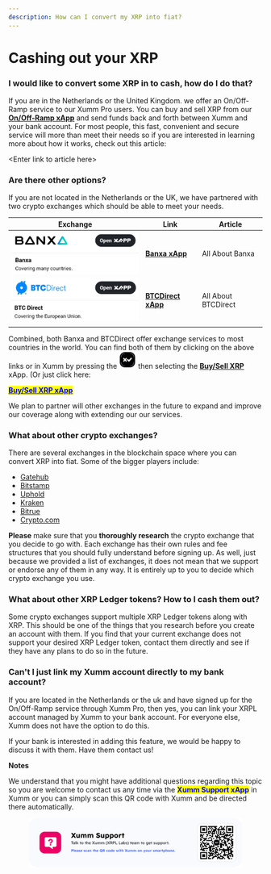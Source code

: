 ```yaml
---
description: How can I convert my XRP into fiat?
---
```


# Cashing out your XRP

### **I would like to convert some XRP in to cash, how do I do that?**

If you are in the Netherlands or the United Kingdom. we offer an On/Off-Ramp service to our Xumm Pro users. You can buy and sell XRP from our [**On/Off-Ramp xApp**](https://xumm.app/detect/xapp:xumm.onofframp) and send funds back and forth between Xumm and your bank account. For most people, this fast, convenient and secure service will more than meet their needs so if you are interested in learning more about how it works, check out this article:

\<Enter link to article here>

### **Are there other options?**

If you are not located in the Netherlands or the UK, we have partnered with two crypto exchanges which should be able to meet your needs.

| Exchange                                    | Link                                                                           | Article             |
| ------------------------------------------- | ------------------------------------------------------------------------------ | ------------------- |
| ![](<../.gitbook/assets/image (2) (2).png>) | ****[**Banxa xApp**](https://xumm.app/detect/xapp:banxa.onofframp)****         | All About Banxa     |
| ![](<../.gitbook/assets/image (5) (1).png>) | ****[**BTCDirect xApp**](https://xumm.app/detect/xapp:btcdirect.onofframp)**** | All About BTCDirect |
|                                             |                                                                                |                     |

Combined, both Banxa and BTCDirect offer exchange services to most countries in the world. You can find both of them by clicking on the above links or in Xumm by pressing the <img src="../.gitbook/assets/image (6).png" alt="" data-size="line"> then selecting the [**Buy/Sell XRP**](https://xumm.app/detect/xapp:xumm.buysellxrp) xApp. (Or just click here:

<mark style="color:blue;">****</mark>[<mark style="color:blue;">**Buy/Sell XRP xApp**</mark>](https://xumm.app/detect/xapp:xumm.buysellxrp)<mark style="color:blue;">****</mark>

We plan to partner will other exchanges in the future to expand and improve our coverage along with extending our our services.

### What about other crypto exchanges?

There are several exchanges in the blockchain space where you can convert XRP into fiat. Some of the bigger players include:

* [Gatehub](https://gatehub.net)
* [Bitstamp](https://bitstamp.net)
* [Uphold](https://uphold.com)
* [Kraken](https://kraken.com)
* [Bitrue](https://bitrue.com)
* [Crypto.com](https://crypto.com)

**Please** make sure that you **thoroughly research** the crypto exchange that you decide to go with. Each exchange has their own rules and fee structures that you should fully understand before signing up. As well, just because we provided a list of exchanges, it does not mean that we support or endorse any of them in any way. It is entirely up to you to decide which crypto exchange you use.

### **What about other XRP Ledger tokens? How to I cash them out?**

Some crypto exchanges support multiple XRP Ledger tokens along with XRP. This should be one of the things that you research before you create an account with them. If you find that your current exchange does not support your desired XRP Ledger token, contact them directly and see if they have any plans to do so in the future.

### **Can't I just link my Xumm account directly to my bank account?**

If you are located in the Netherlands or the uk and have signed up for the On/Off-Ramp service through Xumm Pro, then yes, you can link your XRPL account managed by Xumm to your bank account. For everyone else, Xumm does not have the option to do this.

If your bank is interested in adding this feature, we would be happy to discuss it with them. Have them contact us!

**Notes**

We understand that you might have additional questions regarding this topic so you are welcome to contact us any time via the <mark style="color:blue;">**Xumm Support xApp**</mark> in Xumm or you can simply scan this QR code with Xumm and be directed there automatically.

<figure><img src="../.gitbook/assets/Support banner Xumm.png" alt=""><figcaption></figcaption></figure>
